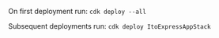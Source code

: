 On first deployment run:
`cdk deploy --all` 

Subsequent deployments run: 
`cdk deploy ItoExpressAppStack`